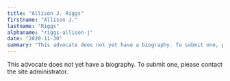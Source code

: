 ```yaml
---
title: "Allison J. Riggs"
firstname: "Allison J."
lastname: "Riggs"
alphaname: "riggs-allison-j"
date: "2020-11-30"
summary: "This advocate does not yet have a biography. To submit one, please contact the site administrator."
---
```

This advocate does not yet have a biography. To submit one, please contact the site administrator.

